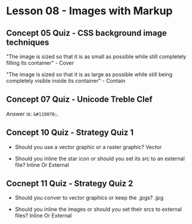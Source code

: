 # Lesson 08 - Images with Markup

## Concept 05 Quiz - CSS background image techniques

"The image is sized so that it is as small as possible while still completely filling its container" - Cover

"The image is sized so that it is as large as possible while still being completely visible inside  its container" - Contain

## Concept 07 Quiz - Unicode Treble Clef
Answer is: `&#119070;`.

## Concept 10 Quiz - Strategy Quiz 1
- Should you use a vector graphic or a raster graphic? Vector

- Should you inline the star icon or should you set its src to an external file? Inline Or External

## Cocnept 11 Quiz - Strategy Quiz 2
- Should you conver to vector graphics or keep the .jpgs? .jpg

- Should you inline the images or should you set their srcs to external files? Inline Or External

